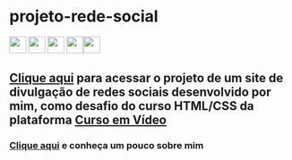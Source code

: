 # projeto-rede-social

<img src="https://img.shields.io/badge/Visual_Studio-5C2D91?style=for-the-badge&logo=visual%20studio&logoColor=white" height="30"></a> <img src="https://img.shields.io/badge/HTML5-E34F26?style=for-the-badge&logo=html5&logoColor=white" height="30"></a> <img src="https://img.shields.io/badge/CSS3-1572B6?style=for-the-badge&logo=css3&logoColor=white" height="30"></a> <img src="https://img.shields.io/badge/GitHub%20Pages-222222?style=for-the-badge&logo=GitHub%20Pages&logoColor=white" height="30"></a><img src="https://img.shields.io/badge/GitHub-100000?style=for-the-badge&logo=github&logoColor=white" height="30"></a>
## <a href="https://robsonmgomes.github.io/projeto-social/"><u>Clique aqui</u></a> para acessar o projeto de um site de divulgação de redes sociais desenvolvido por mim, como desafio do curso HTML/CSS da plataforma <a href="https://cursoemvideo.com" target=_blank><u>Curso em Vídeo</u></a>

### <a href="https://github.com/robsonmgomes"><u>Clique aqui</u></a> e conheça um pouco sobre mim
